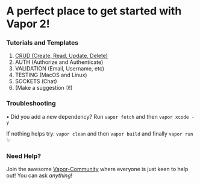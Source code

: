 # A perfect place to get started with Vapor 2!
### Tutorials and Templates

1. [CRUD (Create, Read, Update, Delete)](/crud-example)
2. AUTH (Authorize and Authenticate)
3. VALIDATION (Email, Username, etc)
4. TESTING (MacOS and Linux)
5. SOCKETS (Chat)
6. (Make a suggestion :)!)

### Troubleshooting
• Did you add a new dependency? Run ```vapor fetch``` and then ```vapor xcode -y```

If nothing helps try: ```vapor clean``` and then ```vapor build``` and finally ```vapor run``` :sparkles:

### Need Help?
Join the awesome [Vapor-Community](http://vapor.team/) where everyone is just keen to help out! You can ask <i>anything</i>!

